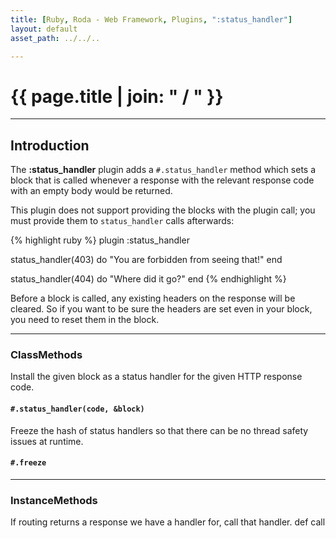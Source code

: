 ```yaml
---
title: [Ruby, Roda - Web Framework, Plugins, ":status_handler"]
layout: default
asset_path: ../../..

---
```


# {{ page.title | join: " / " }}

---- 

## Introduction


The **:status_handler** plugin adds a `#.status_handler` method which sets a block that is called 
whenever a response with the relevant response code with an empty body would be returned.

This plugin does not support providing the blocks with the plugin call; you must provide them to 
`status_handler` calls afterwards:

{% highlight ruby %}
  plugin :status_handler

  status_handler(403) do
    "You are forbidden from seeing that!"
  end
  
  status_handler(404) do
    "Where did it go?"
  end
{% endhighlight %}


Before a block is called, any existing headers on the response will be cleared.  So if you want to 
be sure the headers are set even in your block, you need to reset them in the block.


---

### ClassMethods


Install the given block as a status handler for the given HTTP response code.
#### `#.status_handler(code, &block)`


Freeze the hash of status handlers so that there can be no thread safety issues at runtime.
#### `#.freeze`

---

### InstanceMethods

If routing returns a response we have a handler for, call that handler.
def call
